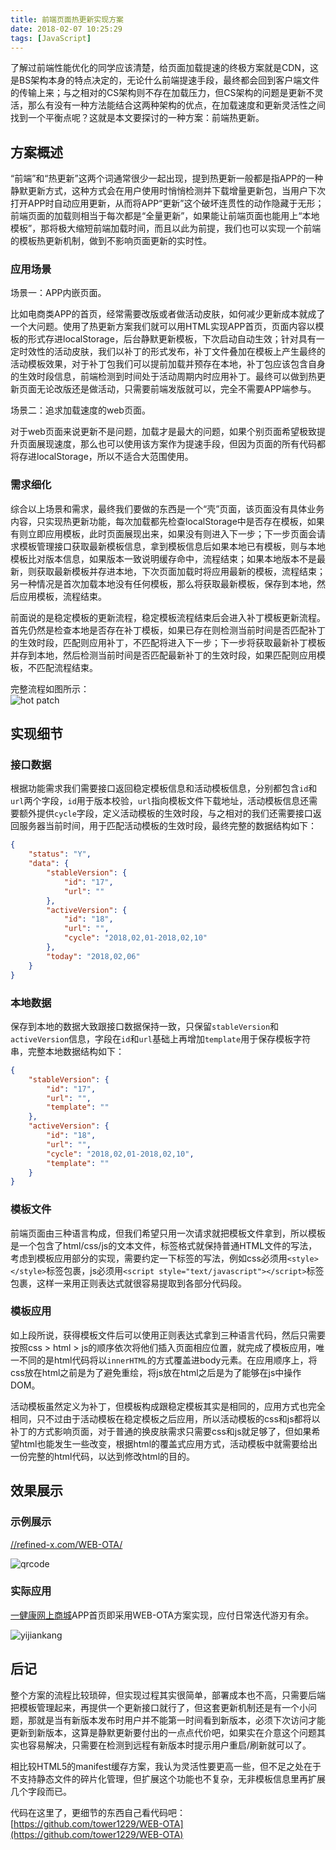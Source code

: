 ```yaml
---
title: 前端页面热更新实现方案
date: 2018-02-07 10:25:29
tags: [JavaScript]
---
```


了解过前端性能优化的同学应该清楚，给页面加载提速的终极方案就是CDN，这是BS架构本身的特点决定的，无论什么前端提速手段，最终都会回到客户端文件的传输上来；与之相对的CS架构则不存在加载压力，但CS架构的问题是更新不灵活，那么有没有一种方法能结合这两种架构的优点，在加载速度和更新灵活性之间找到一个平衡点呢？这就是本文要探讨的一种方案：前端热更新。

<!-- more -->

## [](#方案概述 "方案概述")方案概述

“前端”和“热更新”这两个词通常很少一起出现，提到热更新一般都是指APP的一种静默更新方式，这种方式会在用户使用时悄悄检测并下载增量更新包，当用户下次打开APP时自动应用更新，从而将APP“更新”这个破坏连贯性的动作隐藏于无形；前端页面的加载则相当于每次都是“全量更新”，如果能让前端页面也能用上“本地模板”，那将极大缩短前端加载时间，而且以此为前提，我们也可以实现一个前端的模板热更新机制，做到不影响页面更新的实时性。

### [](#应用场景 "应用场景")应用场景

场景一：APP内嵌页面。

比如电商类APP的首页，经常需要改版或者做活动皮肤，如何减少更新成本就成了一个大问题。使用了热更新方案我们就可以用HTML实现APP首页，页面内容以模板的形式存进localStorage，后台静默更新模板，下次启动自动生效；针对具有一定时效性的活动皮肤，我们以补丁的形式发布，补丁文件叠加在模板上产生最终的活动模板效果，对于补丁包我们可以提前加载并预存在本地，补丁包应该包含自身的生效时段信息，前端检测到时间处于活动周期内时应用补丁。最终可以做到热更新页面无论改版还是做活动，只需要前端发版就可以，完全不需要APP端参与。

场景二：追求加载速度的web页面。

对于web页面来说更新不是问题，加载才是最大的问题，如果个别页面希望极致提升页面展现速度，那么也可以使用该方案作为提速手段，但因为页面的所有代码都将存进localStorage，所以不适合大范围使用。

### [](#需求细化 "需求细化")需求细化

综合以上场景和需求，最终我们要做的东西是一个“壳”页面，该页面没有具体业务内容，只实现热更新功能，每次加载都先检查localStorage中是否存在模板，如果有则立即应用模板，此时页面展现出来，如果没有则进入下一步；下一步页面会请求模板管理接口获取最新模板信息，拿到模板信息后如果本地已有模板，则与本地模板比对版本信息，如果版本一致说明缓存命中，流程结束；如果本地版本不是最新，则获取最新模板并存进本地，下次页面加载时将应用最新的模板，流程结束；另一种情况是首次加载本地没有任何模板，那么将获取最新模板，保存到本地，然后应用模板，流程结束。

前面说的是稳定模板的更新流程，稳定模板流程结束后会进入补丁模板更新流程。首先仍然是检查本地是否存在补丁模板，如果已存在则检测当前时间是否匹配补丁的生效时段，匹配则应用补丁，不匹配将进入下一步；下一步将获取最新补丁模板并存到本地，然后检测当前时间是否匹配最新补丁的生效时段，如果匹配则应用模板，不匹配流程结束。

完整流程如图所示：  
![hot patch](https://refined-x.com/asset/hot-patch.png)

## [](#实现细节 "实现细节")实现细节

### [](#接口数据 "接口数据")接口数据

根据功能需求我们需要接口返回稳定模板信息和活动模板信息，分别都包含`id`和`url`两个字段，`id`用于版本校验，`url`指向模板文件下载地址，活动模板信息还需要额外提供`cycle`字段，定义活动模板的生效时段，与之相对的我们还需要接口返回服务器当前时间，用于匹配活动模板的生效时段，最终完整的数据结构如下：

```json
{
	"status": "Y",
	"data": {
		"stableVersion": {
			"id": "17",
			"url": ""
		},
		"activeVersion": {
			"id": "18",
			"url": "",
			"cycle": "2018,02,01-2018,02,10"
		},
		"today": "2018,02,06"
	}
}
```

### [](#本地数据 "本地数据")本地数据

保存到本地的数据大致跟接口数据保持一致，只保留`stableVersion`和`activeVersion`信息，字段在`id`和`url`基础上再增加`template`用于保存模板字符串，完整本地数据结构如下：

```json
{
	"stableVersion": {
		"id": "17",
		"url": "",
		"template": ""
	},
	"activeVersion": {
		"id": "18",
		"url": "",
		"cycle": "2018,02,01-2018,02,10",
		"template": ""
	}
}
```

### [](#模板文件 "模板文件")模板文件

前端页面由三种语言构成，但我们希望只用一次请求就把模板文件拿到，所以模板是一个包含了html/css/js的文本文件，标签格式就保持普通HTML文件的写法，考虑到模板应用部分的实现，需要约定一下标签的写法，例如css必须用`<style></style>`标签包裹，js必须用`<script style="text/javascript"></script>`标签包裹，这样一来用正则表达式就很容易提取到各部分代码段。

### [](#模板应用 "模板应用")模板应用

如上段所说，获得模板文件后可以使用正则表达式拿到三种语言代码，然后只需要按照css > html > js的顺序依次将他们插入页面相应位置，就完成了模板应用，唯一不同的是html代码将以`innerHTML`的方式覆盖进body元素。在应用顺序上，将css放在html之前是为了避免重绘，将js放在html之后是为了能够在js中操作DOM。

活动模板虽然定义为补丁，但模板构成跟稳定模板其实是相同的，应用方式也完全相同，只不过由于活动模板在稳定模板之后应用，所以活动模板的css和js都将以补丁的方式影响页面，对于普通的换皮肤需求只需要css和js就足够了，但如果希望html也能发生一些改变，根据html的覆盖式应用方式，活动模板中就需要给出一份完整的html代码，以达到修改html的目的。

## [](#效果展示 "效果展示")效果展示

### [](#示例展示 "示例展示")示例展示

[//refined-x.com/WEB-OTA/](//refined-x.com/WEB-OTA/)

![qrcode](https://refined-x.com/asset/web-ota-qrcode.png)

### [](#实际应用 "实际应用")实际应用

[一健康网上商城](http://o2o.zhongyishijia.com/)APP首页即采用WEB-OTA方案实现，应付日常迭代游刃有余。

![yijiankang](https://refined-x.com/asset/yijiankang-share.png)

## [](#后记 "后记")后记

整个方案的流程比较琐碎，但实现过程其实很简单，部署成本也不高，只需要后端把模板管理起来，再提供一个更新接口就行了，但这套更新机制还是有一个小问题，那就是当有新版本发布时用户并不能第一时间看到新版本，必须下次访问才能更新到新版本，这算是静默更新要付出的一点点代价吧，如果实在介意这个问题其实也容易解决，只需要在检测到远程有新版本时提示用户重启/刷新就可以了。

相比较HTML5的manifest缓存方案，我认为灵活性要更高一些，但不足之处在于不支持静态文件的碎片化管理，但扩展这个功能也不复杂，无非模板信息里再扩展几个字段而已。

代码在这里了，更细节的东西自己看代码吧：[https://github.com/tower1229/WEB-OTA](https://github.com/tower1229/WEB-OTA)

